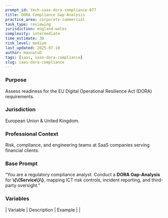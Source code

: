 ```yaml
---
prompt_id: tech-saas-dora-compliance-077
title: DORA Compliance Gap-Analysis
practice_area: corporate-commercial
task_type: reviewing
jurisdiction: england-wales
complexity: intermediate
time_estimate: 30
risk_level: medium
last_updated: 2025-07-10
author: HannatuD
tags: [saas, saas-dora-compliance]
slug: saas-dora-compliance
---
```


### Purpose  
Assess readiness for the EU Digital Operational Resilience Act (DORA) requirements.

### Jurisdiction  
European Union & United Kingdom.

### Professional Context  
Risk, compliance, and engineering teams at SaaS companies serving financial clients.

### Base Prompt  
“You are a regulatory compliance analyst. Conduct a **DORA Gap-Analysis** for **\\{\\{Service\\}\\}**, mapping ICT risk controls, incident reporting, and third-party oversight.”

### Variables  
| Variable | Description | Example |
|
